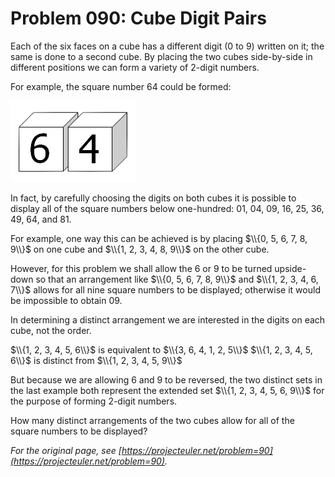 # Problem 090: Cube Digit Pairs

Each of the six faces on a cube has a different digit ($0$ to $9$) written on it; the same is done to a second cube. By placing the two cubes side-by-side in different positions we can form a variety of $2$-digit numbers.

For example, the square number $64$ could be formed:

![0090.png](./0090.png)

In fact, by carefully choosing the digits on both cubes it is possible to display all of the square numbers below one-hundred: $01$, $04$, $09$, $16$, $25$, $36$, $49$, $64$, and $81$.

For example, one way this can be achieved is by placing $\\{0, 5, 6, 7, 8, 9\\}$ on one cube and $\\{1, 2, 3, 4, 8, 9\\}$ on the other cube.

However, for this problem we shall allow the $6$ or $9$ to be turned upside-down so that an arrangement like $\\{0, 5, 6, 7, 8, 9\\}$ and $\\{1, 2, 3, 4, 6, 7\\}$ allows for all nine square numbers to be displayed; otherwise it would be impossible to obtain $09$.

In determining a distinct arrangement we are interested in the digits on each cube, not the order.

$\\{1, 2, 3, 4, 5, 6\\}$ is equivalent to $\\{3, 6, 4, 1, 2, 5\\}$
$\\{1, 2, 3, 4, 5, 6\\}$ is distinct from $\\{1, 2, 3, 4, 5, 9\\}$

But because we are allowing $6$ and $9$ to be reversed, the two distinct sets in the last example both represent the extended set $\\{1, 2, 3, 4, 5, 6, 9\\}$ for the purpose of forming $2$-digit numbers.

How many distinct arrangements of the two cubes allow for all of the square numbers to be displayed?

*For the original page, see [https://projecteuler.net/problem=90](https://projecteuler.net/problem=90).*

